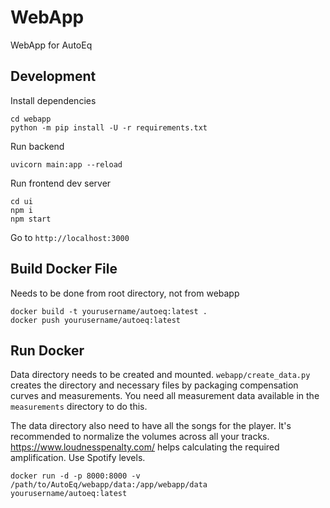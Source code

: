 # WebApp
WebApp for AutoEq

## Development
Install dependencies
```shell
cd webapp
python -m pip install -U -r requirements.txt
```

Run backend
```shell
uvicorn main:app --reload
```

Run frontend dev server
```shell
cd ui
npm i
npm start
```

Go to `http://localhost:3000`

## Build Docker File
Needs to be done from root directory, not from webapp
```shell
docker build -t yourusername/autoeq:latest .
docker push yourusername/autoeq:latest
```

## Run Docker
Data directory needs to be created and mounted. `webapp/create_data.py` creates the directory and necessary files by
packaging compensation curves and measurements. You need all measurement data available in the `measurements` directory
to do this.

The data directory also need to have all the songs for the player. It's recommended to normalize the volumes across all
your tracks. https://www.loudnesspenalty.com/ helps calculating the required amplification. Use Spotify levels.
```shell
docker run -d -p 8000:8000 -v /path/to/AutoEq/webapp/data:/app/webapp/data yourusername/autoeq:latest
```